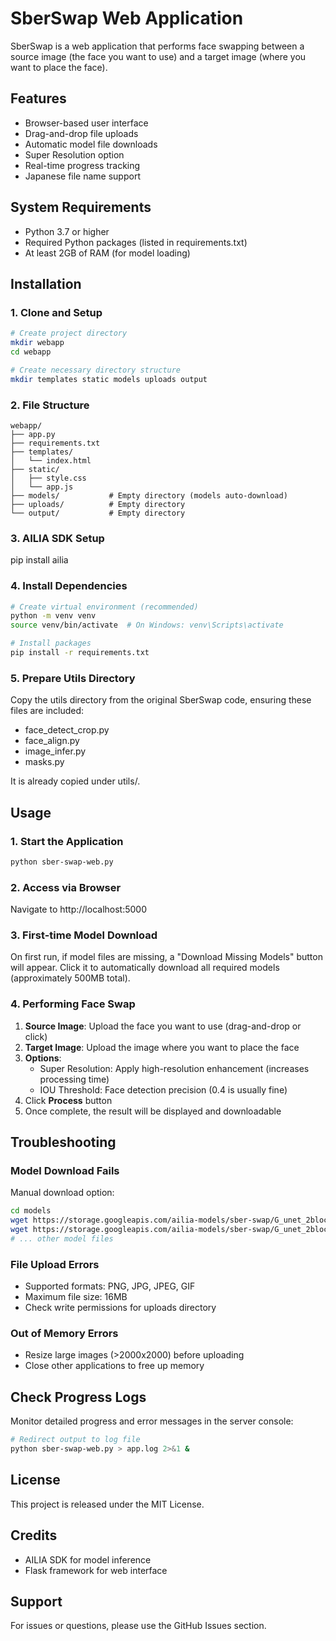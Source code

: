 # SberSwap Web Application

SberSwap is a web application that performs face swapping between a source image (the face you want to use) and a target image (where you want to place the face).

## Features

- Browser-based user interface
- Drag-and-drop file uploads
- Automatic model file downloads
- Super Resolution option
- Real-time progress tracking
- Japanese file name support

## System Requirements

- Python 3.7 or higher
- Required Python packages (listed in requirements.txt)
- At least 2GB of RAM (for model loading)

## Installation

### 1. Clone and Setup

```bash
# Create project directory
mkdir webapp
cd webapp

# Create necessary directory structure
mkdir templates static models uploads output
```

### 2. File Structure

```
webapp/
├── app.py
├── requirements.txt
├── templates/
│   └── index.html
├── static/
│   ├── style.css
│   └── app.js
├── models/           # Empty directory (models auto-download)
├── uploads/          # Empty directory
└── output/           # Empty directory
```

### 3. AILIA SDK Setup

pip install ailia

### 4. Install Dependencies

```bash
# Create virtual environment (recommended)
python -m venv venv
source venv/bin/activate  # On Windows: venv\Scripts\activate

# Install packages
pip install -r requirements.txt
```

### 5. Prepare Utils Directory

Copy the utils directory from the original SberSwap code, ensuring these files are included:
- face_detect_crop.py
- face_align.py
- image_infer.py
- masks.py

It is already copied under utils/.

## Usage

### 1. Start the Application

```bash
python sber-swap-web.py
```

### 2. Access via Browser

Navigate to http://localhost:5000

### 3. First-time Model Download

On first run, if model files are missing, a "Download Missing Models" button will appear. Click it to automatically download all required models (approximately 500MB total).

### 4. Performing Face Swap

1. **Source Image**: Upload the face you want to use (drag-and-drop or click)
2. **Target Image**: Upload the image where you want to place the face
3. **Options**:
   - Super Resolution: Apply high-resolution enhancement (increases processing time)
   - IOU Threshold: Face detection precision (0.4 is usually fine)
4. Click **Process** button
5. Once complete, the result will be displayed and downloadable

## Troubleshooting

### Model Download Fails

Manual download option:

```bash
cd models
wget https://storage.googleapis.com/ailia-models/sber-swap/G_unet_2blocks.onnx
wget https://storage.googleapis.com/ailia-models/sber-swap/G_unet_2blocks.onnx.prototxt
# ... other model files
```

### File Upload Errors

- Supported formats: PNG, JPG, JPEG, GIF
- Maximum file size: 16MB
- Check write permissions for uploads directory

### Out of Memory Errors

- Resize large images (>2000x2000) before uploading
- Close other applications to free up memory

## Check Progress Logs

Monitor detailed progress and error messages in the server console:

```bash
# Redirect output to log file
python sber-swap-web.py > app.log 2>&1 &
```

## License

This project is released under the MIT License.

## Credits

- AILIA SDK for model inference
- Flask framework for web interface

## Support

For issues or questions, please use the GitHub Issues section.